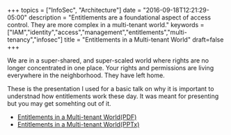 
+++
topics = ["InfoSec", "Architecture"]
date = "2016-09-18T12:21:29-05:00"
description = "Entitlements are a foundational aspect of access control. They are more complex in a multi-tenant world."
keywords = ["IAM","identity","access","management","entitlements","multi-tenancy","infosec"]
title = "Entitlements in a Multi-tenant World"
draft=false
+++

We are in a super-shared, and super-scaled world where rights are no longer concentrated in one place. Your rights and permissions are living everywhere in the neighborhood. They have left home.

These is the presentation I used for a basic talk on why it is important to understnad how entitlements work these day. It was meant for presenting but you may get somehting out of it.

* [Entitlements in a Multi-tenant World(PDF)](/docs/EntitlementsInMTWorld.pdf)
* [Entitlements in a Multi-tenant World(PPTx)](/docs/EntitlementsInMTWorld.pptx)
